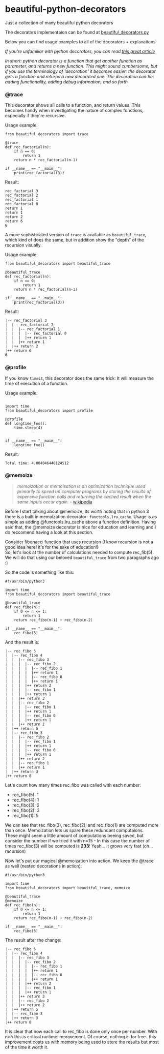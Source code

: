 # beautiful-python-decorators
Just a collection of many beautiful python decorators

The decorators implementaion can be found at 
[beautiful_decorators.py](https://github.com/mromerdagan/beautiful-python-decorators/blob/master/beautiful_decorators.py)

Below you can find usage examples to all of the decorators + explanations

*If you're unfamiliar with python decorators, you can read 
[this great article](https://realpython.com/primer-on-python-decorators/)*

*In short: python decorator is a function that get another function as parameter,
and returns a new function. This might sound cumbersome, but if you use the
terminology of 'decoration' it becomes easier: the decorator gets a function and
returns a new decorated one. The decoration can be: adding functionality, adding
debug information, and so forth*


### @trace
This decorator shows all calls to a function, and return values. This becomes 
handy when investigating the nature of complex functions, especially if they're
recursive.

Usage example:
~~~~
from beautiful_decorators import trace

@trace
def rec_factorial(n):
	if n == 0:
		return 1
	return n * rec_factorial(n-1)

if __name__ == "__main__":
	print(rec_factorial(3))

~~~~

Result:
~~~~
rec_factorial 3
rec_factorial 2
rec_factorial 1
rec_factorial 0
return 1
return 1
return 2
return 6
6
~~~~

A more sophisticated version of `trace` is available as `beautiful_trace`, which
kind of does the same, but in addition show the "depth" of the recursion visually.

Usage example:
~~~~
from beautiful_decorators import beautiful_trace

@beautiful_trace
def rec_factorial(n):
	if n == 0:
		return 1
	return n * rec_factorial(n-1)

if __name__ == "__main__":
	print(rec_factorial(3))
~~~~

Result:
~~~~
|-- rec_factorial 3
|  |-- rec_factorial 2
|  |  |-- rec_factorial 1
|  |  |  |-- rec_factorial 0
|  |  |  |++ return 1
|  |  |++ return 1
|  |++ return 2
|++ return 6
6
~~~~

### @profile
If you know `timeit`, this decorator does the same trick: It will measure the
time of execution of a function.

Usage example:
~~~~

import time
from beautiful_decorators import profile

@profile
def longtime_foo():
	time.sleep(4)


if __name__ == "__main__":
	longtime_foo()
~~~~

Result:
~~~~
Total time: 4.004046440124512
~~~~

### @memoize
> *memoization or memoisation is an optimization technique used primarily to speed
up computer programs by storing the results of expensive function calls and 
returning the cached result when the same inputs occur again.* - 
[wikipedia](https://en.wikipedia.org/wiki/Memoization)

Before I start talking about @memoize, its worth noting that in python 3 there
is a built in memoization decorator- `functools.lru_cache`. Usage is as simple
as adding @functools.lru_cache above a function definition. Having said that,
the @memoize decorator is nice for education and learning and I do reccomend
having a look at this section.

Consider fibonacci function that uses recursion (I know recursion is not a good
idea here! it's for the sake of education!)  
So, let's look at the number of calculations needed to compute rec_fib(5). We 
will do that using our beloved `beautiful_trace` from two paragraphs ago :)

So the code is something like this:
~~~~
#!/usr/bin/python3

import time
from beautiful_decorators import beautiful_trace

@beautiful_trace
def rec_fibo(n):
	if 0 <= n <= 1:
		return 1
	return rec_fibo(n-1) + rec_fibo(n-2)

if __name__ == "__main__":
	rec_fibo(5)
~~~~

And the result is:
~~~~
|-- rec_fibo 5
|  |-- rec_fibo 4
|  |  |-- rec_fibo 3
|  |  |  |-- rec_fibo 2
|  |  |  |  |-- rec_fibo 1
|  |  |  |  |++ return 1
|  |  |  |  |-- rec_fibo 0
|  |  |  |  |++ return 1
|  |  |  |++ return 2
|  |  |  |-- rec_fibo 1
|  |  |  |++ return 1
|  |  |++ return 3
|  |  |-- rec_fibo 2
|  |  |  |-- rec_fibo 1
|  |  |  |++ return 1
|  |  |  |-- rec_fibo 0
|  |  |  |++ return 1
|  |  |++ return 2
|  |++ return 5
|  |-- rec_fibo 3
|  |  |-- rec_fibo 2
|  |  |  |-- rec_fibo 1
|  |  |  |++ return 1
|  |  |  |-- rec_fibo 0
|  |  |  |++ return 1
|  |  |++ return 2
|  |  |-- rec_fibo 1
|  |  |++ return 1
|  |++ return 3
|++ return 8
~~~~

Let's count how many times rec_fibo was called with each number:
* rec_fibo(5): 1
* rec_fibo(4): 1
* rec_fibo(3): 2
* rec_fibo(2): 3
* rec_fibo(1): 5

We can see that rec_fibo(3), rec_fibo(2), and rec_fibo(1) are computed more than
once. Memoization lets us spare these redundant computaions.  
These might seem a little amount of computations beeing saved, but consider the
number if we tried it with n=15  - In this case the number of times rec_fibo(3)
will be computed is **233**! Yeah... it grows very fast (oh... recursion)

Now let's put our magical @memoization into action. We keep the @trace as well
(nested decorations in action):

~~~~
#!/usr/bin/python3

import time
from beautiful_decorators import beautiful_trace, memoize

@beautiful_trace
@memoize
def rec_fibo(n):
	if 0 <= n <= 1:
		return 1
	return rec_fibo(n-1) + rec_fibo(n-2)

if __name__ == "__main__":
	rec_fibo(5)

~~~~

The result after the change:
~~~~
|-- rec_fibo 5
|  |-- rec_fibo 4
|  |  |-- rec_fibo 3
|  |  |  |-- rec_fibo 2
|  |  |  |  |-- rec_fibo 1
|  |  |  |  |++ return 1
|  |  |  |  |-- rec_fibo 0
|  |  |  |  |++ return 1
|  |  |  |++ return 2
|  |  |  |-- rec_fibo 1
|  |  |  |++ return 1
|  |  |++ return 3
|  |  |-- rec_fibo 2
|  |  |++ return 2
|  |++ return 5
|  |-- rec_fibo 3
|  |++ return 3
|++ return 8
~~~~

It is clear that now each call to rec_fibo is done only once per number.
With n>5 this is critical runtime improvement. Of course, nothing is for free-
this improvement costs us with memory being used to store the results but most
of the time it worth it.

